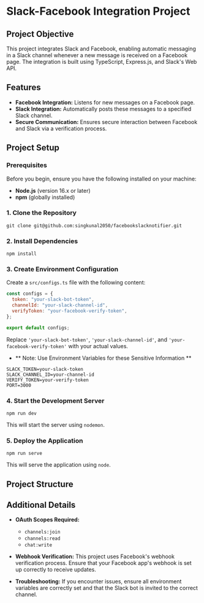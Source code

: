 # Slack-Facebook Integration Project

## Project Objective

This project integrates Slack and Facebook, enabling automatic messaging in a Slack channel whenever a new message is received on a Facebook page. The integration is built using TypeScript, Express.js, and Slack's Web API.

## Features

- **Facebook Integration:** Listens for new messages on a Facebook page.
- **Slack Integration:** Automatically posts these messages to a specified Slack channel.
- **Secure Communication:** Ensures secure interaction between Facebook and Slack via a verification process.

## Project Setup

### Prerequisites

Before you begin, ensure you have the following installed on your machine:

- **Node.js** (version 16.x or later)
- **npm** (globally installed)

### 1. Clone the Repository

`git clone git@github.com:singkunal2050/facebookslacknotifier.git`

### 2. Install Dependencies

`npm install`

### 3. Create Environment Configuration

Create a `src/configs.ts` file with the following content:

```javascript
const configs = {
  token: "your-slack-bot-token",
  channelId: "your-slack-channel-id",
  verifyToken: "your-facebook-verify-token",
};

export default configs;
```

Replace `'your-slack-bot-token'`, `'your-slack-channel-id'`, and `'your-facebook-verify-token'` with your actual values.

- ** Note: Use Environment Variables for these Sensitive Information **

```.env
SLACK_TOKEN=your-slack-token
SLACK_CHANNEL_ID=your-channel-id
VERIFY_TOKEN=your-verify-token
PORT=3000
```

### 4. Start the Development Server

`npm run dev`

This will start the server using `nodemon`.

### 5. Deploy the Application

`npm run serve`

This will serve the application using `node`.

## Project Structure

<!--
`` |-- src
|   |-- index.ts          # Main entry point
|   |-- configs.ts        # Configuration file for API tokens
|   |-- slack.ts          # Slack integration logic
|   `-- facebook.ts       # Facebook webhook handler (if any)
|
|-- package.json          # Project dependencies and scripts
|-- tsconfig.json         # TypeScript configuration
|-- README.md             # Project documentation `` -->

## Additional Details

- **OAuth Scopes Required:**

  - `channels:join`
  - `channels:read`
  - `chat:write`

- **Webhook Verification:** This project uses Facebook's webhook verification process. Ensure that your Facebook app's webhook is set up correctly to receive updates.
- **Troubleshooting:** If you encounter issues, ensure all environment variables are correctly set and that the Slack bot is invited to the correct channel.
